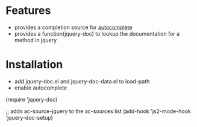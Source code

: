 Features
========

* provides a completion source for
  [autocomplete](http://www.emacswiki.org/emacs/AutoComplete)
* provides a function(jquery-doc) to lookup the documentation for a
  method in jquery

Installation
============

* add jquery-doc.el and jquery-doc-data.el to load-path
* enable autocomplete


(require 'jquery-doc)

;; adds ac-source-jquery to the ac-sources list
(add-hook 'js2-mode-hook 'jquery-doc-setup)
